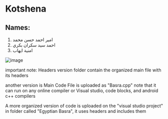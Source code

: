 # Kotshena
## Names:
1. امير احمد حسن محمد
2. احمد سيد سكران بكري
3. امنية ايهاب


![image](https://user-images.githubusercontent.com/102809700/166072654-51b001dd-9cf2-4c6c-bee7-6b5a9d1a15fe.png)



important note:
Headers version folder contain the organized main file with its headers

another version is Main Code File is uploaded as "Basra.cpp" note that it can run on any online compiler or Visual studio, code blocks, and android c++ compilers 

A more organized version of code is uploaded on the "visual studio project" in folder called "Egyptian Basra", it uses headers and includes them

